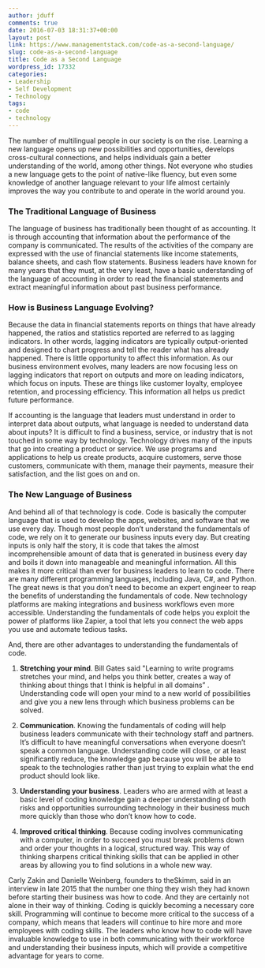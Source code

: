 ```yaml
---
author: jduff
comments: true
date: 2016-07-03 18:31:37+00:00
layout: post
link: https://www.managementstack.com/code-as-a-second-language/
slug: code-as-a-second-language
title: Code as a Second Language
wordpress_id: 17332
categories:
- Leadership
- Self Development
- Technology
tags:
- code
- technology
---
```


The number of multilingual people in our society is on the rise. Learning a new language opens up new possibilities and opportunities, develops cross-cultural connections, and helps individuals gain a better understanding of the world, among other things. Not everyone who studies a new language gets to the point of native-like fluency, but even some knowledge of another language relevant to your life almost certainly improves the way you contribute to and operate in the world around you.


### The Traditional Language of Business


The language of business has traditionally been thought of as accounting. It is through accounting that information about the performance of the company is communicated. The results of the activities of the company are expressed with the use of financial statements like income statements, balance sheets, and cash flow statements. Business leaders have known for many years that they must, at the very least, have a basic understanding of the language of accounting in order to read the financial statements and extract meaningful information about past business performance.


### How is Business Language Evolving?


Because the data in financial statements reports on things that have already happened, the ratios and statistics reported are referred to as lagging indicators. In other words, lagging indicators are typically output-oriented and designed to chart progress and tell the reader what has already happened. There is little opportunity to affect this information. As our business environment evolves, many leaders are now focusing less on lagging indicators that report on outputs and more on leading indicators, which focus on inputs. These are things like customer loyalty, employee retention, and processing efficiency. This information all helps us predict future performance.

If accounting is the language that leaders must understand in order to interpret data about outputs, what language is needed to understand data about inputs? It is difficult to find a business, service, or industry that is not touched in some way by technology. Technology drives many of the inputs that go into creating a product or service. We use programs and applications to help us create products, acquire customers, serve those customers, communicate with them, manage their payments, measure their satisfaction, and the list goes on and on.


### The New Language of Business


And behind all of that technology is code. Code is basically the computer language that is used to develop the apps, websites, and software that we use every day. Though most people don’t understand the fundamentals of code, we rely on it to generate our business inputs every day. But creating inputs is only half the story, it is code that takes the almost incomprehensible amount of data that is generated in business every day and boils it down into manageable and meaningful information. All this makes it more critical than ever for business leaders to learn to code. There are many different programming languages, including Java, C#, and Python. The great news is that you don’t need to become an expert engineer to reap the benefits of understanding the fundamentals of code. New technology platforms are making integrations and business workflows even more accessible. Understanding the fundamentals of code helps you exploit the power of platforms like Zapier, a tool that lets you connect the web apps you use and automate tedious tasks.

And, there are other advantages to understanding the fundamentals of code.



	
  1. **Stretching your mind**. Bill Gates said "Learning to write programs stretches your mind, and helps you think better, creates a way of thinking about things that I think is helpful in all domains” . Understanding code will open your mind to a new world of possibilities and give you a new lens through which business problems can be solved.

	
  2. **Communication**. Knowing the fundamentals of coding will help business leaders communicate with their technology staff and partners. It’s difficult to have meaningful conversations when everyone doesn’t speak a common language. Understanding code will close, or at least significantly reduce, the knowledge gap because you will be able to speak to the technologies rather than just trying to explain what the end product should look like.

	
  3. **Understanding your business**. Leaders who are armed with at least a basic level of coding knowledge gain a deeper understanding of both risks and opportunities surrounding technology in their business much more quickly than those who don’t know how to code.

	
  4. **Improved critical thinking**. Because coding involves communicating with a computer, in order to succeed you must break problems down and order your thoughts in a logical, structured way. This way of thinking sharpens critical thinking skills that can be applied in other areas by allowing you to find solutions in a whole new way.


Carly Zakin and Danielle Weinberg, founders to theSkimm, said in an interview in late 2015 that the number one thing they wish they had known before starting their business was how to code. And they are certainly not alone in their way of thinking. Coding is quickly becoming a necessary core skill. Programming will continue to become more critical to the success of a company, which means that leaders will continue to hire more and more employees with coding skills. The leaders who know how to code will have invaluable knowledge to use in both communicating with their workforce and understanding their business inputs, which will provide a competitive advantage for years to come.
